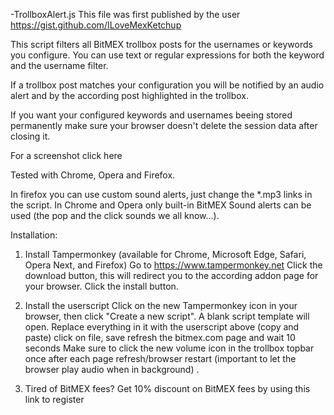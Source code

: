 -TrollboxAlert.js
This file was first published by the user https://gist.github.com/ILoveMexKetchup

This script filters all BitMEX trollbox posts for the usernames or keywords you configure. You can use text or regular expressions for both the keyword and the username filter.

If a trollbox post matches your configuration you will be notified by an audio alert and by the according post highlighted in the trollbox.

If you want your configured keywords and usernames beeing stored permanently make sure your browser doesn't delete the session data after closing it.

For a screenshot click here

Tested with Chrome, Opera and Firefox.

In firefox you can use custom sound alerts, just change the *.mp3 links in the script.
In Chrome and Opera only built-in BitMEX Sound alerts can be used (the pop and the click sounds we all know...).

Installation:

1. Install Tampermonkey (available for Chrome, Microsoft Edge, Safari, Opera Next, and Firefox)
Go to https://www.tampermonkey.net
Click the download button, this will redirect you to the according addon page for your browser. Click the install button.

2. Install the userscript
Click on the new Tampermonkey icon in your browser, then click "Create a new script".
A blank script template will open. Replace everything in it with the userscript above (copy and paste)
click on file, save
refresh the bitmex.com page and wait 10 seconds
Make sure to click the new volume icon in the trollbox topbar once after each page refresh/browser restart (important to let the browser play audio when in background) .

3. Tired of BitMEX fees?
Get 10% discount on BitMEX fees by using this link to register
